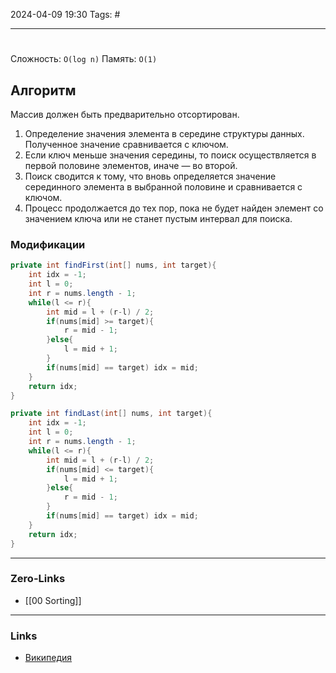 2024-04-09 19:30 
Tags: #

___
#
Сложность: `O(log n)`
Память: `O(1)`

## Алгоритм 

Массив должен быть предварительно отсортирован.

1. Определение значения элемента в середине структуры данных. Полученное значение сравнивается с ключом.
2. Если ключ меньше значения середины, то поиск осуществляется в первой половине элементов, иначе — во второй.
3. Поиск сводится к тому, что вновь определяется значение серединного элемента в выбранной половине и сравнивается с ключом.
4. Процесс продолжается до тех пор, пока не будет найден элемент со значением ключа или не станет пустым интервал для поиска.

### Модификации
```java
private int findFirst(int[] nums, int target){
    int idx = -1;
    int l = 0;
    int r = nums.length - 1;
    while(l <= r){
        int mid = l + (r-l) / 2;
        if(nums[mid] >= target){
            r = mid - 1;
        }else{
            l = mid + 1;
        }
        if(nums[mid] == target) idx = mid;
    }
    return idx;
}

private int findLast(int[] nums, int target){
    int idx = -1;
    int l = 0;
    int r = nums.length - 1;
    while(l <= r){
        int mid = l + (r-l) / 2;
        if(nums[mid] <= target){
            l = mid + 1;
        }else{
            r = mid - 1;
        }
        if(nums[mid] == target) idx = mid;
    }
    return idx;
}
```
___
### Zero-Links
- [[00 Sorting]]

___
### Links
- [Википедия](https://ru.wikipedia.org/wiki/%D0%94%D0%B2%D0%BE%D0%B8%D1%87%D0%BD%D1%8B%D0%B9_%D0%BF%D0%BE%D0%B8%D1%81%D0%BA)